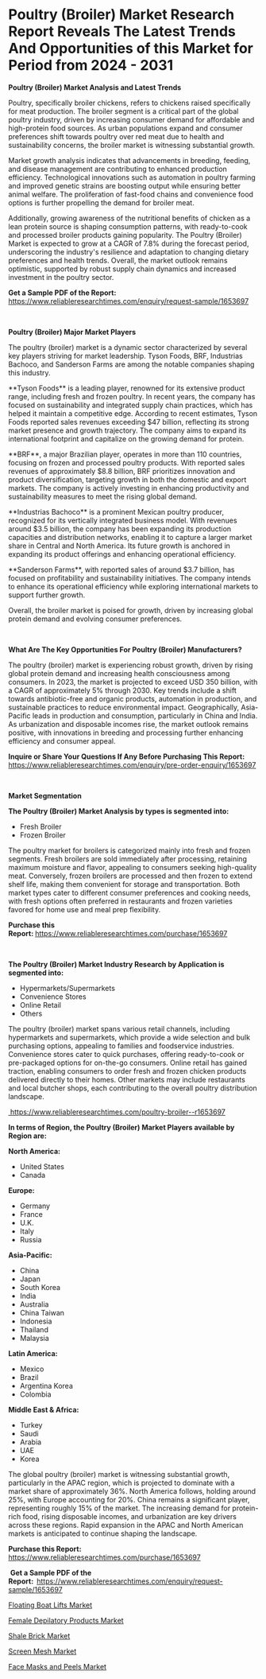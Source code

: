 <p><h1>Poultry (Broiler) Market Research Report Reveals The Latest Trends And Opportunities of this Market for Period from 2024 - 2031</h1></p><p><strong>Poultry (Broiler) Market Analysis and Latest Trends</strong></p>
<p><p>Poultry, specifically broiler chickens, refers to chickens raised specifically for meat production. The broiler segment is a critical part of the global poultry industry, driven by increasing consumer demand for affordable and high-protein food sources. As urban populations expand and consumer preferences shift towards poultry over red meat due to health and sustainability concerns, the broiler market is witnessing substantial growth. </p><p>Market growth analysis indicates that advancements in breeding, feeding, and disease management are contributing to enhanced production efficiency. Technological innovations such as automation in poultry farming and improved genetic strains are boosting output while ensuring better animal welfare. The proliferation of fast-food chains and convenience food options is further propelling the demand for broiler meat.</p><p>Additionally, growing awareness of the nutritional benefits of chicken as a lean protein source is shaping consumption patterns, with ready-to-cook and processed broiler products gaining popularity. The Poultry (Broiler) Market is expected to grow at a CAGR of 7.8% during the forecast period, underscoring the industry's resilience and adaptation to changing dietary preferences and health trends. Overall, the market outlook remains optimistic, supported by robust supply chain dynamics and increased investment in the poultry sector.</p></p>
<p><strong>Get a Sample PDF of the Report:&nbsp;</strong> <a href="https://www.reliableresearchtimes.com/enquiry/request-sample/1653697?utm_campaign=1287&utm_medium=2&utm_source=Github&utm_content=ia&utm_term=27092024&utm_id=poultry-broiler">https://www.reliableresearchtimes.com/enquiry/request-sample/1653697</a></p>
<p>&nbsp;</p>
<p><strong>Poultry (Broiler) Major Market Players</strong></p>
<p><p>The poultry (broiler) market is a dynamic sector characterized by several key players striving for market leadership. Tyson Foods, BRF, Industrias Bachoco, and Sanderson Farms are among the notable companies shaping this industry.</p><p>**Tyson Foods** is a leading player, renowned for its extensive product range, including fresh and frozen poultry. In recent years, the company has focused on sustainability and integrated supply chain practices, which has helped it maintain a competitive edge. According to recent estimates, Tyson Foods reported sales revenues exceeding $47 billion, reflecting its strong market presence and growth trajectory. The company aims to expand its international footprint and capitalize on the growing demand for protein.</p><p>**BRF**, a major Brazilian player, operates in more than 110 countries, focusing on frozen and processed poultry products. With reported sales revenues of approximately $8.8 billion, BRF prioritizes innovation and product diversification, targeting growth in both the domestic and export markets. The company is actively investing in enhancing productivity and sustainability measures to meet the rising global demand.</p><p>**Industrias Bachoco** is a prominent Mexican poultry producer, recognized for its vertically integrated business model. With revenues around $3.5 billion, the company has been expanding its production capacities and distribution networks, enabling it to capture a larger market share in Central and North America. Its future growth is anchored in expanding its product offerings and enhancing operational efficiency.</p><p>**Sanderson Farms**, with reported sales of around $3.7 billion, has focused on profitability and sustainability initiatives. The company intends to enhance its operational efficiency while exploring international markets to support further growth.</p><p>Overall, the broiler market is poised for growth, driven by increasing global protein demand and evolving consumer preferences. </p></p>
<p>&nbsp;</p>
<p><strong>What Are The Key Opportunities For Poultry (Broiler) Manufacturers?</strong></p>
<p><p>The poultry (broiler) market is experiencing robust growth, driven by rising global protein demand and increasing health consciousness among consumers. In 2023, the market is projected to exceed USD 350 billion, with a CAGR of approximately 5% through 2030. Key trends include a shift towards antibiotic-free and organic products, automation in production, and sustainable practices to reduce environmental impact. Geographically, Asia-Pacific leads in production and consumption, particularly in China and India. As urbanization and disposable incomes rise, the market outlook remains positive, with innovations in breeding and processing further enhancing efficiency and consumer appeal.</p></p>
<p><strong>Inquire or Share Your Questions If Any Before Purchasing This Report:</strong> <a href="https://www.reliableresearchtimes.com/enquiry/pre-order-enquiry/1653697?utm_campaign=1287&utm_medium=2&utm_source=Github&utm_content=ia&utm_term=27092024&utm_id=poultry-broiler">https://www.reliableresearchtimes.com/enquiry/pre-order-enquiry/1653697</a></p>
<p>&nbsp;</p>
<p><strong>Market Segmentation</strong></p>
<p><strong>The Poultry (Broiler) Market Analysis by types is segmented into:</strong></p>
<p><ul><li>Fresh Broiler</li><li>Frozen Broiler</li></ul></p>
<p><p>The poultry market for broilers is categorized mainly into fresh and frozen segments. Fresh broilers are sold immediately after processing, retaining maximum moisture and flavor, appealing to consumers seeking high-quality meat. Conversely, frozen broilers are processed and then frozen to extend shelf life, making them convenient for storage and transportation. Both market types cater to different consumer preferences and cooking needs, with fresh options often preferred in restaurants and frozen varieties favored for home use and meal prep flexibility.</p></p>
<p><strong>Purchase this Report:&nbsp;</strong><a href="https://www.reliableresearchtimes.com/purchase/1653697?utm_campaign=1287&utm_medium=2&utm_source=Github&utm_content=ia&utm_term=27092024&utm_id=poultry-broiler">https://www.reliableresearchtimes.com/purchase/1653697</a></p>
<p>&nbsp;</p>
<p><strong>The Poultry (Broiler) Market Industry Research by Application is segmented into:</strong></p>
<p><ul><li>Hypermarkets/Supermarkets</li><li>Convenience Stores</li><li>Online Retail</li><li>Others</li></ul></p>
<p><p>The poultry (broiler) market spans various retail channels, including hypermarkets and supermarkets, which provide a wide selection and bulk purchasing options, appealing to families and foodservice industries. Convenience stores cater to quick purchases, offering ready-to-cook or pre-packaged options for on-the-go consumers. Online retail has gained traction, enabling consumers to order fresh and frozen chicken products delivered directly to their homes. Other markets may include restaurants and local butcher shops, each contributing to the overall poultry distribution landscape.</p></p>
<p><a href="https://www.reliableresearchtimes.com/poultry-broiler--r1653697?utm_campaign=1287&utm_medium=2&utm_source=Github&utm_content=ia&utm_term=27092024&utm_id=poultry-broiler">&nbsp;https://www.reliableresearchtimes.com/poultry-broiler--r1653697</a></p>
<p><strong>In terms of Region, the Poultry (Broiler) Market Players available by Region are:</strong></p>
<p>
    <p> <strong> North America: </strong>
        <ul>
            <li>United States</li>
            <li>Canada</li>
        </ul>
        </p> 
    <p> <strong> Europe: </strong>
        <ul>
            <li>Germany</li>
            <li>France</li>
            <li>U.K.</li>
            <li>Italy</li>
            <li>Russia</li>
        </ul>
        </p> 
    <p> <strong> Asia-Pacific: </strong>
        <ul>
            <li>China</li>
            <li>Japan</li>
            <li>South Korea</li>
            <li>India</li>
            <li>Australia</li>
            <li>China Taiwan</li>
            <li>Indonesia</li>
            <li>Thailand</li>
            <li>Malaysia</li>
        </ul>
        </p> 
    <p> <strong> Latin America: </strong>
        <ul>
            <li>Mexico</li>
            <li>Brazil</li>
            <li>Argentina Korea</li>
            <li>Colombia</li>
        </ul>
        </p> 
    <p> <strong> Middle East & Africa: </strong>
        <ul>
            <li>Turkey</li>
            <li>Saudi</li>
            <li>Arabia</li>
            <li>UAE</li>
            <li>Korea</li>
        </ul>
    </p>
    </p>
<p><p>The global poultry (broiler) market is witnessing substantial growth, particularly in the APAC region, which is projected to dominate with a market share of approximately 36%. North America follows, holding around 25%, with Europe accounting for 20%. China remains a significant player, representing roughly 15% of the market. The increasing demand for protein-rich food, rising disposable incomes, and urbanization are key drivers across these regions. Rapid expansion in the APAC and North American markets is anticipated to continue shaping the landscape.</p></p>
<p><strong>Purchase this Report: </strong><a href="https://www.reliableresearchtimes.com/purchase/1653697?utm_campaign=1287&utm_medium=2&utm_source=Github&utm_content=ia&utm_term=27092024&utm_id=poultry-broiler">https://www.reliableresearchtimes.com/purchase/1653697</a></p>
<p>&nbsp;<strong>Get a Sample PDF of the Report:&nbsp;&nbsp;</strong><a href="https://www.reliableresearchtimes.com/enquiry/request-sample/1653697?utm_campaign=1287&utm_medium=2&utm_source=Github&utm_content=ia&utm_term=27092024&utm_id=poultry-broiler">https://www.reliableresearchtimes.com/enquiry/request-sample/1653697</a></p>
<p><strong></strong></p>
<p><p><a href="https://www.linkedin.com/pulse/what-influencing-future-floating-boat-lifts-market-insights-4t4rc?utm_campaign=1287&utm_medium=2&utm_source=Github&utm_content=ia&utm_term=27092024&utm_id=poultry-broiler">Floating Boat Lifts Market</a></p><p><a href="https://issuu.com/reportprime-2/docs/female-depilatory-products-market-s_a2c0e5513f7b73?utm_campaign=1287&utm_medium=2&utm_source=Github&utm_content=ia&utm_term=27092024&utm_id=poultry-broiler">Female Depilatory Products Market</a></p><p><a href="https://www.linkedin.com/pulse/shale-brick-market-growth-segmentation-regional-analysis--7xrze?utm_campaign=1287&utm_medium=2&utm_source=Github&utm_content=ia&utm_term=27092024&utm_id=poultry-broiler">Shale Brick Market</a></p><p><a href="https://www.linkedin.com/pulse/emerging-opportunities-challenges-global-screen-mesh-market-f2rje?utm_campaign=1287&utm_medium=2&utm_source=Github&utm_content=ia&utm_term=27092024&utm_id=poultry-broiler">Screen Mesh Market</a></p><p><a href="https://issuu.com/reportprime-2/docs/face-masks-and-peels-market-size-20_47cab2831f1be4?utm_campaign=1287&utm_medium=2&utm_source=Github&utm_content=ia&utm_term=27092024&utm_id=poultry-broiler">Face Masks and Peels Market</a></p></p>